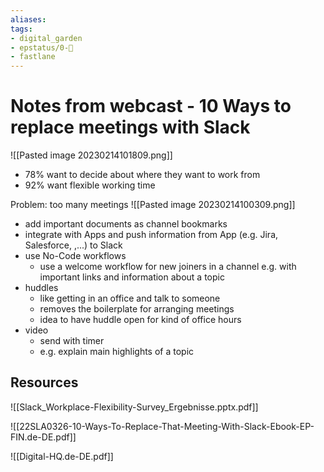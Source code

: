 ```yaml
---
aliases: 
tags: 
- digital_garden
- epstatus/0-🌰
- fastlane
---
```

# Notes from webcast - 10 Ways to replace meetings with Slack

![[Pasted image 20230214101809.png]]

* 78% want to decide about where they want to work from
* 92% want flexible working time

Problem: too many meetings
![[Pasted image 20230214100309.png]]

+ add important documents as channel bookmarks
+ integrate with Apps and push information from App (e.g. Jira, Salesforce, ,...) to Slack
+ use No-Code workflows
	+ use a welcome workflow for new joiners in a channel e.g. with important links and information about a topic
+ huddles
	+ like getting in an office and talk to someone
	+ removes the boilerplate for arranging meetings
	+ idea to have huddle open for kind of office hours
+ video
	+ send with timer
	+ e.g. explain main highlights of a topic



## Resources
![[Slack_Workplace-Flexibility-Survey_Ergebnisse.pptx.pdf]]

![[22SLA0326-10-Ways-To-Replace-That-Meeting-With-Slack-Ebook-EP-FIN.de-DE.pdf]]

![[Digital-HQ.de-DE.pdf]]